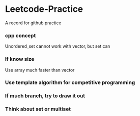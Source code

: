 # Leetcode-Practice

A record for github practice

### cpp concept
Unordered_set cannot work with vector<int>, but set can

### If know size
Use array much faster than vector

### Use template algorithm for competitive programming

### If much branch, try to draw it out

### Think about set or multiset
